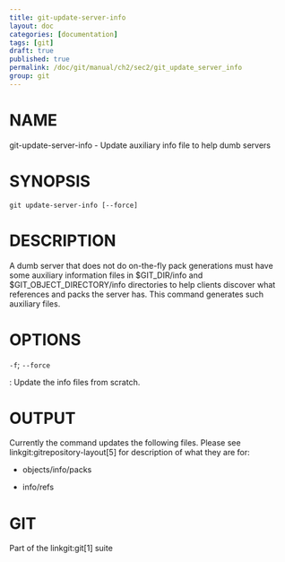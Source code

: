 ```yaml
---
title: git-update-server-info
layout: doc
categories: [documentation]
tags: [git]
draft: true
published: true
permalink: /doc/git/manual/ch2/sec2/git_update_server_info
group: git
---
```


NAME
====

git-update-server-info - Update auxiliary info file to help dumb servers

SYNOPSIS
========

    git update-server-info [--force]

DESCRIPTION
===========

A dumb server that does not do on-the-fly pack generations must have some auxiliary information files in $GIT\_DIR/info and $GIT\_OBJECT\_DIRECTORY/info directories to help clients discover what references and packs the server has. This command generates such auxiliary files.

OPTIONS
=======

`-f`; `--force`

:   Update the info files from scratch.

OUTPUT
======

Currently the command updates the following files. Please see linkgit:gitrepository-layout\[5\] for description of what they are for:

-   objects/info/packs

-   info/refs

GIT
===

Part of the linkgit:git\[1\] suite
